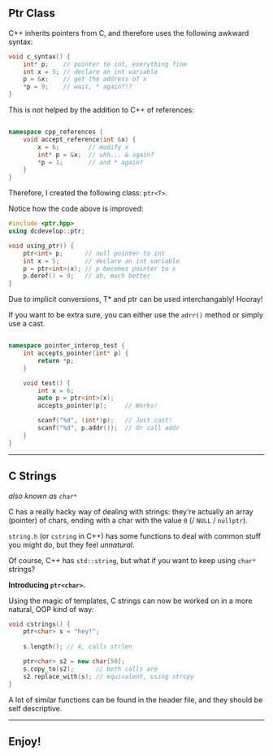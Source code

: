 ## Ptr Class
C++ inherits pointers from C, and therefore uses the following awkward syntax:

```cpp
void c_syntax() {
    int* p;    // pointer to int, everything fine 
    int x = 5; // declare an int variable
	p = &x;    // get the address of x
	*p = 9;    // wait, * again?!?
}
```

This is not helped by the addition to C++ of references:

```cpp

namespace cpp_references {
	void accept_reference(int &x) {
		x = 6;        // modify x
		int* p = &x;  // uhh... & again?
		*p = 1;       // and * again?
	}
}
```

Therefore, I created the following class: `ptr<T>`.

Notice how the code above is improved:
```cpp
#include <ptr.hpp>
using dcdevelop::ptr;

void using_ptr() {
    ptr<int> p;      // null pointer to int
    int x = 5;       // declare an int variable
	p = ptr<int>(x); // p becomes pointer to x
	p.deref() = 9;   // ah, much better
}
```

Due to implicit conversions, T* and ptr<T> can be used interchangably! Hooray!

If you want to be extra sure, you can either use the `adrr()` method or simply use a cast.

```cpp

namespace pointer_interop_test {
	int accepts_pointer(int* p) {
		return *p;
	}

	void test() {
		int x = 6;
		auto p = ptr<int>(x);
		accepts_pointer(p);     // Works!

		scanf("%d", (int*)p);	// Just cast!
		scanf("%d", p.addr());  // Or call addr
	}
}

```

---
## C Strings
_also known as `char*`_

C has a really hacky way of dealing with strings: they're actually an array (pointer) of chars, ending with a char with the value `0` (/ `NULL` / `nullptr`).

`string.h` (or `cstring` in C++) has some functions to deal with common stuff you might do, but they feel _unnatural_.

Of course, C++ has `std::string`, but what if you want to keep using `char*` strings?

**Introducing `ptr<char>`.**

Using the magic of templates, C strings can now be worked on in a more natural, OOP kind of way:

```cpp
void cstrings() {
	ptr<char> s = "hey!";
	
	s.length(); // 4, calls strlen

	ptr<char> s2 = new char[50];
	s.copy_to(s2);      // both calls are 
	s2.replace_with(s); // equivalent, using strcpy 
}
```

A lot of similar functions can be found in the header file, and they should be self descriptive.

---
## Enjoy!